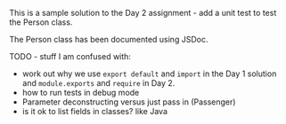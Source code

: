 This is a sample solution to the Day 2 assignment - add a unit test to test the Person class.

The Person class has been documented using JSDoc.

TODO - stuff I am confused with:
  * work out why we use `export default` and `import` in the Day 1 solution and `module.exports` and `require` in Day 2.
  * how to run tests in debug mode
  * Parameter deconstructing versus just pass in (Passenger)
  * is it ok to list fields in classes? like Java
